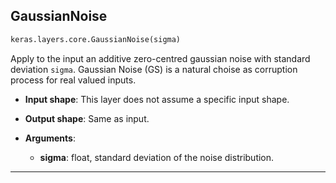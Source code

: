 

## GaussianNoise
```python
keras.layers.core.GaussianNoise(sigma)
```
Apply to the input an additive zero-centred gaussian noise with standard deviation `sigma`. Gaussian Noise (GS) is a natural choise as corruption process for real valued inputs.

- __Input shape__: This layer does not assume a specific input shape. 

- __Output shape__: Same as input.

- __Arguments__:

    - __sigma__: float, standard deviation of the noise distribution.

---